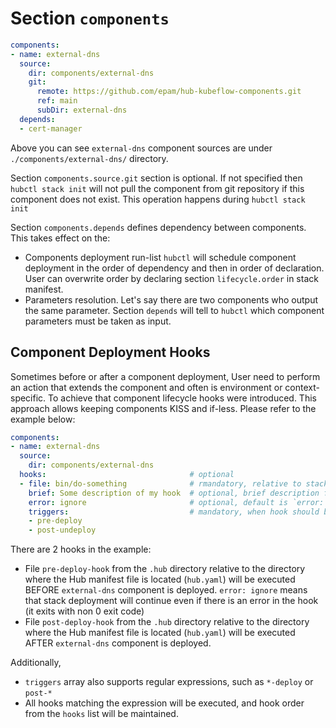 # Section `components`

```yaml
components:
- name: external-dns
  source:
    dir: components/external-dns
    git:
      remote: https://github.com/epam/hub-kubeflow-components.git
      ref: main
      subDir: external-dns
  depends:
  - cert-manager
```

Above you can see `external-dns` component sources are under `./components/external-dns/` directory.

Section `components.source.git` section is optional. If not specified then `hubctl stack init` will not pull the component from git repository if this component does not exist. This operation happens during `hubctl stack init`

Section `components.depends` defines dependency between components. This takes effect on the:

- Components deployment run-list `hubctl` will schedule component deployment in the order of dependency and then in order of declaration. User can overwrite order by declaring section `lifecycle.order` in stack manifest.
- Parameters resolution. Let's say there are two components who output the same parameter. Section `depends` will tell to `hubctl` which component parameters must be taken as input.

## Component Deployment Hooks

Sometimes before or after a component deployment, User need to perform an action that extends the component and often is environment or context-specific. To achieve that component lifecycle hooks were introduced. This approach allows keeping components KISS and if-less. Please refer to the example below:

```yaml
components:
- name: external-dns
  source:
    dir: components/external-dns
  hooks:                                # optional
  - file: bin/do-something              # rmandatory, relative to stack manifest file
    brief: Some description of my hook  # optional, brief description for hook
    error: ignore                       # optional, default is `error: fail`
    triggers:                           # mandatory, when hook should be triggered. Accepts wildcards sich as `*-deploy` or `post-*`
    - pre-deploy
    - post-undeploy
```

There are 2 hooks in the example:

* File `pre-deploy-hook` from the `.hub` directory relative to the directory where the Hub manifest file is located (`hub.yaml`) will be executed BEFORE `external-dns` component is deployed. `error: ignore` means that stack deployment will continue even if there is an error in the hook (it exits with non 0 exit code)
* File `post-deploy-hook` from the `.hub` directory relative to the directory where the Hub manifest file is located (`hub.yaml`) will be executed AFTER `external-dns` component is deployed.

Additionally,

* `triggers` array also supports regular expressions, such as `*-deploy` or `post-*`
* All hooks matching the expression will be executed, and hook order from the `hooks` list will be maintained.
